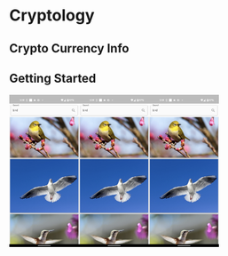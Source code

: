 # Cryptology
## Crypto Currency Info

## Getting Started

<img src="https://github.com/maydev99/splashly/blob/master/flutter_01.png" width=25% height=25%><img src="https://github.com/maydev99/splashly/blob/master/flutter_01.png" width=25% height=25%><img src="https://github.com/maydev99/splashly/blob/master/flutter_01.png" width=25% height=25%>
